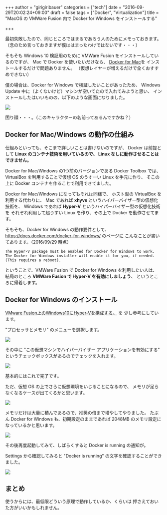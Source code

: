 +++
author = "girigiribauer"
categories = ["tech"]
date = "2016-09-29T20:02:24+09:00"
draft = false
tags = ["Docker", "Virtualization"]
title = "MacOS の VMWare Fusion 内で Docker for Windows をインストールする"

+++

最初失敗したので、同じところではまるであろう人のためにメモっておきます。
（念のため言っておきますが僕ははまったわけではないです・・・）

そもそも Windows 10 検証用のために VMWare Fusion をインストールしているのですが、
Mac で Docker を使いたいだけなら、
[Docker for Mac](https://docs.docker.com/engine/installation/mac/)を
インストールするだけで問題ありません。
（仮想レイヤーが増えるだけで全くおすすめできない）

僕の場合は、Docker for Windows で検証したいことがあったため、
Windows Update 中に（よくないけど）マシンが空いてたので入れてみようと思い、
インストールしたはいいものの、以下のような画面になりました。

![][1]

困り顔・・・。（このキャラクターの名前ってあるんですかね？）



## Docker for Mac/Windows の動作の仕組み

仕組みといっても、そこまで詳しいことは書けないのですが、
Docker は前提として **Linux のコンテナ技術を用いているので、
Linux なしに動作させることはできません。**

Docker for Mac/Windows の1つ前のバージョンである Docker Toolbox では、
VirtualBox を利用することで仮想 OS のうすーい Linux を手元に作り、
そこの上に Docker コンテナを作ることで利用できてました。

Docker for Mac/Windows になってもそれは同様で、
ホスト型の VirtualBox を利用する代わりに、
Mac であれば **xhyve** というハイパーバイザー型の仮想化技術を、
Windows であれば **Hyper-V** というハイパーバイザー型の仮想化技術を
それぞれ利用して超うすい Linux を作り、その上で Docker を動作させてます。

そもそも、Docker for Windows の動作要件として、
<https://docs.docker.com/docker-for-windows/> のページに
こんなことが書いてあります。（2016/09/29 時点）

	The Hyper-V package must be enabled for Docker for Windows to work. The Docker for Windows installer will enable it for you, if needed. (This requires a reboot).

ということで、VMWare Fusion で Docker for Windows を利用したい人は、
結局のところ **VMWare Fusion で Hyper-V を有効にしましょう**、
というところに帰着します。



## Docker for Windows のインストール

[VMware Fusion上のWindows10にHyper-Vを構成する。](http://itnews.jp/?p=9332) を
少し参考にしています。

"プロセッサとメモリ" のメニューを選択します。

![][2]

その中に "この仮想マシンでハイパーバイザー アプリケーションを有効にする" というチェックボックスがあるのでチェックを入れます。

![][3]

基本的にはこれで完了です。

ただ、仮想 OS の上でさらに仮想環境をいじることになるので、
メモリが足らなくなるケースが出てくるかと思います。

![][4]

メモリだけは大量に積んであるので、推奨の倍まで増やしてやりました。
たぶん Docker for Windows も、初期設定のままであれば 2048MB のメモリ設定になっているかと思います。

![][5]

その後再度起動してみて、しばらくすると Docker is running の通知が。

Settings から確認してみると "Docker is running" の文字を確認することができました。

![][6]



## まとめ

使うからには、最低限どういう原理で動作しているか、くらいは
押さえておいた方がいいかもしれません。


 [1]: /img/2016/09/docker_for_windows_on_vmware_fusion01.png
 [2]: /img/2016/09/docker_for_windows_on_vmware_fusion02.png
 [3]: /img/2016/09/docker_for_windows_on_vmware_fusion03.png
 [4]: /img/2016/09/docker_for_windows_on_vmware_fusion04.png
 [5]: /img/2016/09/docker_for_windows_on_vmware_fusion05.png
 [6]: /img/2016/09/docker_for_windows_on_vmware_fusion06.png

